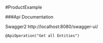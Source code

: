 #ProductExample


###Api Documentation

Swagger2
http://localhost:8080/swagger-ui/

`````@ApiOperation("Get all Entities")`````




